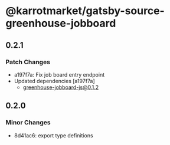 # @karrotmarket/gatsby-source-greenhouse-jobboard

## 0.2.1

### Patch Changes

- a197f7a: Fix job board entry endpoint
- Updated dependencies [a197f7a]
  - greenhouse-jobboard-js@0.1.2

## 0.2.0

### Minor Changes

- 8d41ac6: export type definitions
